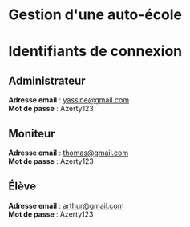 # Gestion d'une auto-école

# Identifiants de connexion

Administrateur
--------------
<b>Adresse email</b> : yassine@gmail.com<br>
<b>Mot de passe</b> : Azerty123

Moniteur
--------
<b>Adresse email</b> : thomas@gmail.com<br>
<b>Mot de passe</b> : Azerty123

Élève
-----
<b>Adresse email</b> : arthur@gmail.com<br>
<b>Mot de passe </b> : Azerty123


